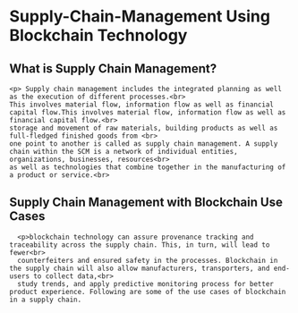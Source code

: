 # Supply-Chain-Management Using Blockchain Technology

## What is Supply Chain Management?

    <p> Supply chain management includes the integrated planning as well as the execution of different processes.<br>
    This involves material flow, information flow as well as financial capital flow.This involves material flow, information flow as well as financial capital flow.<br>
    storage and movement of raw materials, building products as well as full-fledged finished goods from <br>
    one point to another is called as supply chain management. A supply chain within the SCM is a network of individual entities, organizations, businesses, resources<br>
    as well as technologies that combine together in the manufacturing of a product or service.<br>
    
   ## Supply Chain Management with Blockchain Use Cases
   
      <p>blockchain technology can assure provenance tracking and traceability across the supply chain. This, in turn, will lead to fewer<br>
      counterfeiters and ensured safety in the processes. Blockchain in the supply chain will also allow manufacturers, transporters, and end-users to collect data,<br>
      study trends, and apply predictive monitoring process for better product experience. Following are some of the use cases of blockchain in a supply chain.
